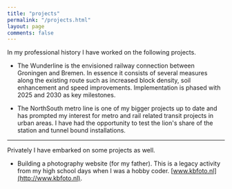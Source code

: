 ```yaml
---
title: "projects"
permalink: "/projects.html"
layout: page
comments: false
---
```

In my professional history I have worked on the following projects.

- The Wunderline is the envisioned railway connection between Groningen and Bremen. In essence it consists of several measures along the existing route such as increased block density, soil enhancement and speed improvements. Implementation is phased with 2025 and 2030 as key milestones. 

- The NorthSouth metro line is one of my bigger projects up to date and has prompted my interest for metro and rail related transit projects in urban areas. I have had the opportunity to test the lion's share of the station and tunnel bound installations. 

---

Privately I have embarked on some projects as well.

- Building a photography website (for my father). This is a legacy activity from my high school days when I was a hobby coder. [www.kbfoto.nl](http://www.kbfoto.nl).
